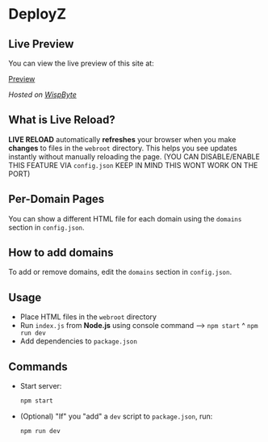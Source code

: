 # DeployZ
## Live Preview

You can view the live preview of this site at:

[Preview](https://deployz.wispbyte.org/)

_Hosted on [WispByte](https://wispbyte.com)_

## What is Live Reload?

**LIVE RELOAD** automatically __refreshes__ your browser when you make __changes__ to files in the `webroot` directory. This helps you see updates instantly without manually reloading the page. (YOU CAN DISABLE/ENABLE THIS FEATURE VIA `config.json` KEEP IN MIND THIS WONT WORK ON THE PORT)

## Per-Domain Pages

You can show a different HTML file for each domain using the `domains` section in `config.json`.

## How to add domains
To add or remove domains, edit the `domains` section in `config.json`.

## Usage

- Place HTML files in the `webroot` directory
- Run `index.js` from **Node.js** using console command --> `npm start` ^ `npm run dev`
- Add dependencies to `package.json`

## Commands

- Start server:
	```bash
	npm start
	```

- (Optional) "If" you "add" a `dev` script to `package.json`, run:
	```bash
	npm run dev
	```
